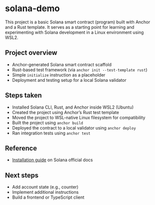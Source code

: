 # solana-demo

This project is a basic Solana smart contract (program) built with Anchor and a Rust template. It serves as a starting point for learning and experimenting with Solana development in a Linux environment using WSL2.

## Project overview

- Anchor-generated Solana smart contract scaffold
- Rust-based test framework (via `anchor init --test-template rust`)
- Simple `initialize` instruction as a placeholder
- Deployment and testing setup for a local Solana validator

## Steps taken

- Installed Solana CLI, Rust, and Anchor inside WSL2 (Ubuntu)
- Created the project using Anchor’s Rust test template
- Moved the project to WSL-native Linux filesystem for compatibility
- Built the project using `anchor build`
- Deployed the contract to a local validator using `anchor deploy`
- Ran integration tests using `anchor test`

## Reference

- [Installation guide](https://solana.com/docs/intro/installation) on Solana official docs

## Next steps

- Add account state (e.g., counter)
- Implement additional instructions
- Build a frontend or TypeScript client
